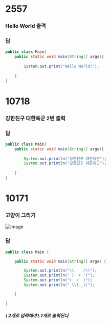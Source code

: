 #  2557
### Hello World 출력
### 답
```java
public class Main{
    public static void main(String[] args){
        
        System.out.print("Hello World!");
            
    }
}
```

# 10718 
### 강한친구 대한육군 2번 출력
### 답
```java
public class Main{
    public static void main(String[] args){
        
        System.out.println("강한친구 대한육군");
        System.out.println("강한친구 대한육군");
            
    }
}
```
# 10171
### 고양이 그리기

![image](https://user-images.githubusercontent.com/73538957/111942529-cd030280-8b16-11eb-9c6a-f7eed7e4e77e.png)

### 답
```java
public class Main {

	public static void main(String[] args) {

		System.out.println("\\    /\\");
		System.out.println(" )  ( ')");
		System.out.println("(  /  )");
		System.out.println(" \\(__)|");

	}

}
```
##### \ 2개로 입력해야 \ 1개로 출력된다.

